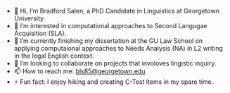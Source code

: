 - 👋 Hi, I’m Bradford Salen, a PhD Candidate in Linguistics at Georgetown University.
- 👀 I’m interested in computational approaches to Second Langugae Acquisition (SLA).
- 🌱 I’m currently finishing my dissertation at the GU Law School on applying computaional approaches to Needs Analysis (NA) in L2 writing in the legal English context.
- 💞️ I’m looking to collaborate on projects that involoves lingistic inquiry.
- 📫 How to reach me: bls85@georgetown.edu
- ⚡ Fun fact: I enjoy hiking and creating C-Test items in my spare time.

<!---
bradfordsalen/bradfordsalen is a ✨ special ✨ repository because its `README.md` (this file) appears on your GitHub profile.
You can click the Preview link to take a look at your changes.
--->
